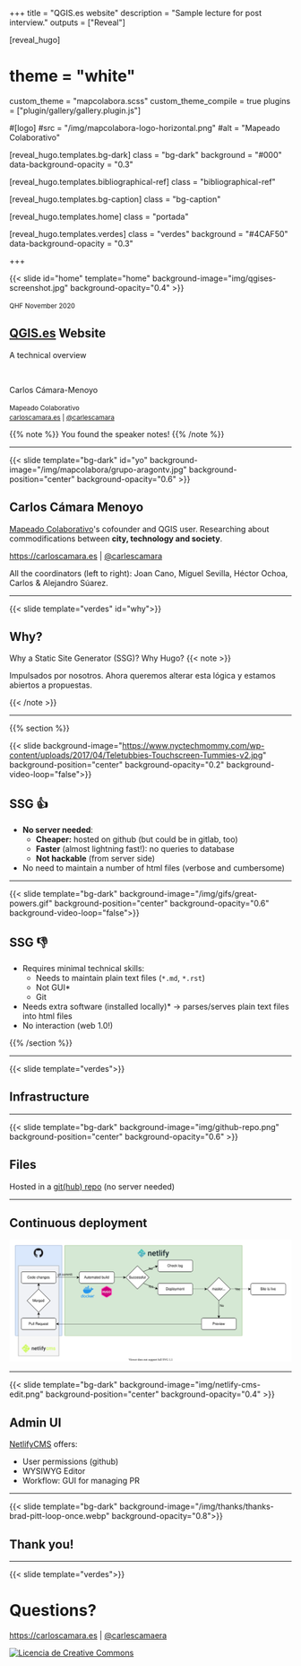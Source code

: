 +++
title = "QGIS.es website"
description = "Sample lecture for post interview."
outputs = ["Reveal"]


[reveal_hugo]
# theme = "white"
custom_theme = "mapcolabora.scss"
custom_theme_compile = true
plugins = ["plugin/gallery/gallery.plugin.js"]

#[logo]
#src = "/img/mapcolabora-logo-horizontal.png"
#alt = "Mapeado Colaborativo"

[reveal_hugo.templates.bg-dark]
class = "bg-dark"
background = "#000"
data-background-opacity = "0.3"

[reveal_hugo.templates.bibliographical-ref]
class = "bibliographical-ref"

[reveal_hugo.templates.bg-caption]
class = "bg-caption"

[reveal_hugo.templates.home]
class = "portada"

[reveal_hugo.templates.verdes]
class = "verdes"
background = "#4CAF50"
data-background-opacity = "0.3"

+++

{{< slide id="home"  template="home" background-image="img/qgises-screenshot.jpg" background-opacity="0.4" >}}

<div class="borders">

<small>QHF November 2020</small>


<h2><a href="https://qgis.es">QGIS.es</a> Website</h2>
<p> A technical overview</p>
</br>

<p>Carlos Cámara-Menoyo</p>

<small>Mapeado Colaborativo<br>
<a href="https://carloscamara.es">carloscamara.es</a> | <a href="https://twitter.com/carlescamara">@carlescamara</a></small>

</div>

{{% note %}}
You found the speaker notes!
{{% /note %}}

---

<!-- {{< slide background-image="/img/sobre-mi.png" background-size="contained">}} -->

{{< slide template="bg-dark" id="yo" background-image="/img/mapcolabora/grupo-aragontv.jpg" background-position="center" background-opacity="0.6" >}}

## Carlos Cámara Menoyo

[Mapeado Colaborativo](https://mapcolabora.org)'s cofounder and QGIS user. Researching about commodifications between **city, technology and society**.


https://carloscamara.es | <i class="fab fa-twitter"></i>[@carlescamara](https://twitter.com/carlescamara)

<div class=bg-caption>All the coordinators (left to right): Joan Cano, Miguel Sevilla, Héctor Ochoa, Carlos & Alejandro Súarez.</div>


---

{{< slide template="verdes" id="why">}}

## Why?

Why a Static Site Generator (SSG)? Why Hugo?
{{< note >}}

Impulsados por nosotros. Ahora queremos alterar esta lógica y estamos abiertos a propuestas.

{{< /note >}}

---

{{% section %}}

{{< slide  background-image="https://www.nyctechmommy.com/wp-content/uploads/2017/04/Teletubbies-Touchscreen-Tummies-v2.jpg" background-position="center" background-opacity="0.2" background-video-loop="false">}} 

<!-- {{< slide  background-image="https://i.pinimg.com/originals/2a/ca/f3/2acaf3443fe63bc4411e16e4c1e69293.jpg" background-position="center" background-opacity="0.2" background-video-loop="false">}}  -->


## SSG 👍

* **No server needed**:
   * **Cheaper:** hosted on github (but could be in gitlab, too)
   * **Faster** (almost lightning fast!): no queries to database
   * **Not hackable** (from server side)
* No need to maintain a number of html files (verbose and cumbersome)

---

{{< slide template="bg-dark" background-image="/img/gifs/great-powers.gif" background-position="center" background-opacity="0.6" background-video-loop="false">}} 

## SSG 👎

* Requires minimal technical skills:
   * Needs to maintain plain text files (`*.md`, `*.rst`)
   * Not GUI*
   * Git
* Needs extra software (installed locally)* -> parses/serves plain text files into html files
* No interaction (web 1.0!)


{{% /section %}}

---

{{< slide template="verdes">}}

## Infrastructure

---

{{< slide template="bg-dark" background-image="img/github-repo.png" background-position="center" background-opacity="0.6" >}}

## Files

Hosted in a [git(hub) repo](https://github.com/qgises/qgis-es) (no server needed)

---

## Continuous deployment


![img/hugo-netlify.drawio](img/hugo-netlify-02.svg)


---

{{< slide template="bg-dark" background-image="img/netlify-cms-edit.png" background-position="center" background-opacity="0.4" >}}

## Admin UI

[NetlifyCMS](https://www.netlifycms.org/) offers:

* User permissions (github)
* WYSIWYG Editor
* Workflow: GUI for managing PR

---

{{< slide template="bg-dark" background-image="/img/thanks/thanks-brad-pitt-loop-once.webp" background-opacity="0.8">}}

## Thank you!

---


{{< slide template="verdes">}}

# Questions?

https://carloscamara.es | [@carlescamaera](https://twitter.com/carlescamara)

<a rel="license" href="http://creativecommons.org/licenses/by-sa/4.0/"><img alt="Licencia de Creative Commons" style="border-width:0" src="https://i.creativecommons.org/l/by-sa/4.0/88x31.png" /></a></small>
